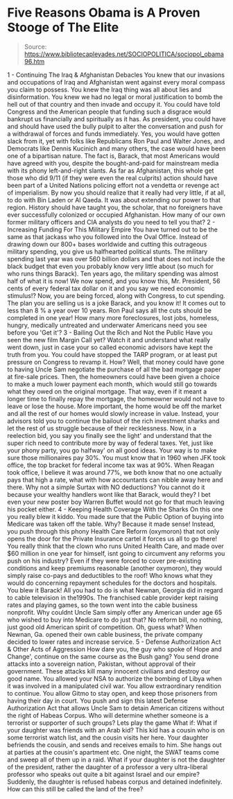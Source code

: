# Five Reasons Obama is A Proven Stooge of The Elite

> Source: https://www.bibliotecapleyades.net/SOCIOPOLITICA/sociopol_obama96.htm

1 - Continuing The Iraq & Afghanistan Debacles
You knew that our invasions and occupations
of Iraq and Afghanistan went against every moral compass you claim to
possess.
You knew the Iraq thing was all about lies
and disinformation. You knew we had no legal or moral justification to
bomb the hell out of that country and then invade and occupy it. You
could have told Congress and the American people that funding such a
disgrace would bankrupt us financially and spiritually
as it has.
As president, you could have and should have
used the bully pulpit to alter the conversation and push for a
withdrawal of forces and funds immediately.
Yes, you would have gotten slack from it, yet with folks like
Republicans Ron Paul and Walter Jones, and Democrats like Dennis
Kucinich and many others, the case would have been one of a bipartisan
nature.
The fact is, Barack, that most Americans
would have agreed with you, despite the bought-and-paid for mainstream
media with its phony left-and-right slants. As far as Afghanistan, this
whole get those who did 9/11 (if they were even the real culprits)
action should have been part of a United Nations policing effort
not a
vendetta or revenge act of imperialism.
By now you should realize that it really had
very little, if at all, to do with Bin Laden or Al Qaeda. It was about
extending our power to that region. History should have taught you, the
scholar, that no foreigners have ever successfully colonized or occupied
Afghanistan.
How many of our own former military officers
and CIA analysts do you need to tell you that?
2 - Increasing Funding For This Military Empire
You have turned out to be the same as that
jackass who you followed into the Oval Office.
Instead of drawing down our 800+ bases
worldwide and cutting this outrageous military spending, you give us
halfhearted political stunts. The military spending last year was over
560 billion dollars
and that does not include the black budget that even
you probably know very little about (so much for who runs things
Barack).
Ten years ago, the military spending was
almost half of what it is now! We now spend, and you know this, Mr.
President, 56 cents of every federal tax dollar on it
and you say we
need economic stimulus!?
Now, you are being forced, along with
Congress, to cut spending. The plan you are selling us is a joke Barack,
and you know it! It comes out to less than 8 % a year over 10 years. Ron
Paul says all the cuts should be completed in one year!
How many more foreclosures, lost jobs,
homeless, hungry, medically untreated and underwater Americans need you
see before you 'Get it'?
3 - Bailing Out the Rich and Not the Public
Have you seen the new film Margin Call yet?
Watch it and understand what really went
down, just in case your so called economic advisors have kept the truth
from you. You could have stopped the TARP program, or at least put
pressure on Congress to revamp it.
How?
Well, that money could have gone to having Uncle Sam negotiate the
purchase of all the bad mortgage paper at fire-sale prices. Then, the
homeowners could have been given a choice to make a much lower payment
each month, which would still go towards what they owed on the original
mortgage.
That way, even if it meant a longer time to
finally repay the mortgage, the homeowner would not have to leave or
lose the house. More important, the home would be off the market and all
the rest of our homes would slowly increase in value.
Instead, your advisors told you to continue
the bailout of the rich investment sharks and let the rest of us
struggle because of their recklessness.
Now, in a reelection bid, you say you finally see the light' and
understand that the super rich need to contribute more by way of federal
taxes. Yet, just like your phony party, you go halfway' on all good
ideas. Your way is to make sure those millionaires pay 30%.
You must know that in 1960 when JFK took
office, the top bracket for federal income tax was at 90%.
When Reagan took office, I believe it was
around 77%, we both know that no one actually pays that high a rate,
what with how accountants can nibble away here and there. Why not a
simple Surtax with NO deductions? You cannot do it because your wealthy
handlers wont like that Barack, would they?
I bet even your new poster boy Warren Buffet
would not go for that much leaving his pocket either.
4 - Keeping Health Coverage With the Sharks
On this one you really blew it kiddo.
You made sure that the Public Option of
buying into Medicare was taken off the table. Why? Because it made
sense! Instead, you push through this phony Health Care Reform
(oxymoron) that not only opens the door for the Private Insurance
cartel
it forces us all to go there!
You really think that the clown who runs
United Health Care, and made over $60 million in one year for himself,
isnt going to circumvent any reforms you push on his industry?
Even if they were forced to cover
pre-existing conditions and keep premiums reasonable (another oxymoron),
they would simply raise co-pays and deductibles to the roof! Who knows
what they would do concerning repayment schedules for the doctors and
hospitals.
You blew it Barack! All you had to do is what Newnan, Georgia did in
regard to cable television in the1990s.
The franchised cable provider kept raising
rates and playing games, so the town went into the cable business
nonprofit. Why couldnt Uncle Sam simply offer any American under age 65
who wished to buy into Medicare to do just that? No reform bill, no
nothing, just good old American spirit of competition.
Oh, guess what?
When Newnan, Ga. opened their own cable
business, the private company decided to
lower rates and increase
service.
5 - Defense Authorization Act & Other Acts of
Aggression
How dare you, the guy who spoke of Hope and
Change', continue on the same course as the Bush gang?
You send drone attacks into a sovereign
nation, Pakistan, without approval of their government. These attacks
kill many innocent civilians and destroy our good name.
You allowed your
NSA to authorize the bombing of Libya when it was involved in a
manipulated civil war.
You allow extraordinary rendition to
continue. You allow Gitmo to stay open, and keep those prisoners from
having their day in court. You push and sign this latest Defense
Authorization Act that allows Uncle Sam to detain American citizens
without the right of Habeas Corpus.
Who will determine whether someone is a terrorist or supporter of such
groups? Lets play the game What if: What if your daughter was friends
with an Arab kid?
This kid has a cousin who is on some
terrorist watch list, and the cousin visits her here. Your daughter
befriends the cousin, and sends and receives emails to him. She hangs
out at parties at the cousin's apartment etc. One night, the SWAT teams
come and sweep all of them up in a raid.
What if your daughter is not the daughter of
the president, rather the daughter of a professor
a very ultra-liberal
professor who speaks out quite a bit against Israel and our empire?
Suddenly, the daughter is refused habeas corpus and detained
indefinitely.
How can this still be called the land of the
free?

